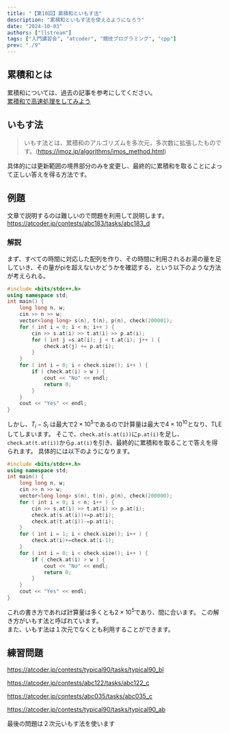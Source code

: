 ```yaml
---
title: "【第10回】累積和といもす法"
description: "累積和といもす法を使えるようになろう"
date: "2024-10-03"
authors: ["llstream"]
tags: ["入門講習会", "atcoder", "競技プログラミング", "cpp"]
prev: "./9"
---
```


## 累積和とは

累積和については、過去の記事を参考にしてください。  
[累積和で高速処理をしてみよう](/blog/2023/intro-course/6)

## いもす法

> いもす法とは、累積和のアルゴリズムを多次元，多次数に拡張したものです。(<https://imoz.jp/algorithms/imos_method.html>)  

具体的には更新範囲の境界部分のみを変更し、最終的に累積和を取ることによって正しい答えを得る方法です。

## 例題

文章で説明するのは難しいので問題を利用して説明します。
<https://atcoder.jp/contests/abc183/tasks/abc183_d>

### 解説

まず、すべての時間に対応した配列を作り、その時間に利用されるお湯の量を足していき、その量がpiを超えないかどうかを確認する、という以下のような方法が考えられる。

```cpp
#include <bits/stdc++.h>
using namespace std;
int main() {
    long long n, w;
    cin >> n >> w;
    vector<long long> s(n), t(n), p(n), check(200001);
    for ( int i = 0; i < n; i++ ) {
        cin >> s.at(i) >> t.at(i) >> p.at(i);
        for ( int j =s.at(i); j < t.at(i); j++ ) {
            check.at(j) += p.at(i);
        }
    }
    for ( int i = 0; i < check.size(); i++ ) {
        if ( check.at(i) > w ) {
            cout << "No" << endl;
            return 0;
        }
    }
    cout << "Yes" << endl;
}
```

しかし、$T_i - S_i$ は最大で$2 \times 10^5$であるので計算量は最大で$4 \times 10^{10}$となり、TLEしてしまいます。
そこで、`check.at(s.at(i))`に`p.at(i)`を足し、`check.at(t.at(i))`から`p.at(i)`を引き、最終的に累積和を取ることで答えを得られます。
具体的には以下のようになります。

```cpp
#include <bits/stdc++.h>
using namespace std;
int main() {
    long long n, w;
    cin >> n >> w;
    vector<long long> s(n), t(n), p(n), check(200000);
    for ( int i = 0; i < n; i++ ) {
        cin >> s.at(i) >> t.at(i) >> p.at(i);
        check.at(s.at(i))+=p.at(i);
        check.at(t.at(i))-=p.at(i);
    }
    for ( int i = 1; i < check.size(); i++ ) {
        check.at(i)+=check.at(i-1);
    }
    for ( int i = 0; i < check.size(); i++ ) {
        if ( check.at(i) > w ) {
            cout << "No" << endl;
            return 0;
        }
    }
    cout << "Yes" << endl;
}
```

これの書き方であれば計算量は多くとも$2 \times 10^5$であり、間に合います。
この解き方がいもす法と呼ばれています。  
また、いもす法は１次元でなくとも利用することができます。

## 練習問題

<https://atcoder.jp/contests/typical90/tasks/typical90_bl>

<https://atcoder.jp/contests/abc122/tasks/abc122_c>

<https://atcoder.jp/contests/abc035/tasks/abc035_c>

<https://atcoder.jp/contests/typical90/tasks/typical90_ab>  

最後の問題は２次元いもす法を使います
